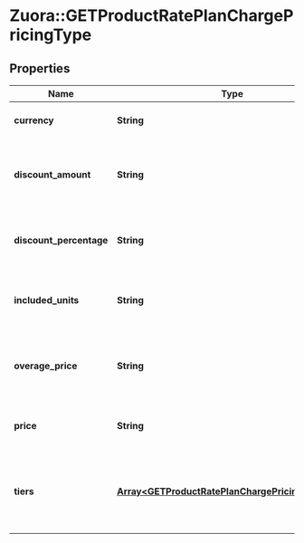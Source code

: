 # Zuora::GETProductRatePlanChargePricingType

## Properties
Name | Type | Description | Notes
------------ | ------------- | ------------- | -------------
**currency** | **String** | Currency used by the charge model. For example: USD or EUR  | [optional] 
**discount_amount** | **String** | Value subtracted from price in currency specified. Used only when the charge model is DiscountFixedAmount.  | [optional] 
**discount_percentage** | **String** | Percent discount applied to the price. Used only when the charge model is DiscountPercentage.  | [optional] 
**included_units** | **String** | Specifies the number of units in the base set of units when the charge model is Overage.  | [optional] 
**overage_price** | **String** | Price per unit when base set of units is exceeded. Used only when charge model is Overage or Tiered with Overage.  | [optional] 
**price** | **String** | The decimal value that applies when the charge model is not tiered  | [optional] 
**tiers** | [**Array&lt;GETProductRatePlanChargePricingTierType&gt;**](GETProductRatePlanChargePricingTierType.md) | Container for one or many defined tier ranges with distinct pricing.  Applies when model is &#x60;Tiered&#x60;, &#x60;TieredWithOverage&#x60;, or &#x60;Volume&#x60;  | [optional] 


